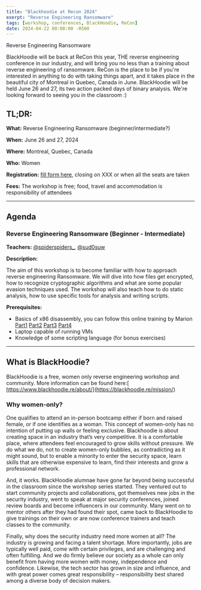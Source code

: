 ```yaml
---
title: "Blackhoodie at Recon 2024"
exerpt: "Reverse Engineering Ransomware"
tags: [workshop, conferences, BlackHoodie, ReCon]
date: 2024-04-22 00:00:00 -0500
---
```


Reverse Engineering Ransomware

BlackHoodie will be back at ReCon this year, THE reverse engineering conference in our industry, and will bring you no less than a training about reverse engineering of ransomware. ReCon is the place to be if you're interested in anything to do with taking things apart, and it takes place in the beautiful city of Montreal in Quebec, Canada in June. BlackHoodie will be held June 26 and 27, its two action packed days of binary analysis. We're looking forward to seeing you in the classroom :)


## **TL;DR:**

**What:** Reverse Engineering Ransomware (beginner/intermediate?)

**When:** June 26 and 27, 2024

**Where:** Montreal, Quebec, Canada

**Who:** Women

**Registration:** [fill form here](https://docs.google.com/forms/d/e/1FAIpQLScFo0HigKUbOa0xW6FFjm2kEbIBXlHq6huhZ7AkvF26HUtagA/viewform?usp=sf_link), closing on XXX or when all the seats are taken

**Fees:** The workshop is free; food, travel and accommodation is responsibility of attendees


---


## **Agenda**

### **Reverse Engineering Ransomware (Beginner - Intermediate)**

**Teachers:** [@spiderspiders_](https://twitter.com/spiderspiders_), [@sud0suw](https://twitter.com/sud0suw)

**Description:**  

The aim of this workshop is to become familiar with how to approach reverse engineering Ransomware. We will dive into how files get encrypted, how to recognize cryptographic algorithms and what are some popular evasion techniques used. The workshop will also teach how to do static analysis, how to use specific tools for analysis and writing scripts.

**Prerequisites:**

- Basics of x86 disassembly, you can follow this online training by Marion [Part1](https://www.youtube.com/watch?v=ce9C69o0voo) [Part2](https://www.youtube.com/watch?v=4YA3Bbj8hE0) [Part3](https://www.youtube.com/watch?v=zoJPRLRxM4U) [Part4](https://www.youtube.com/watch?v=DUCM88iS4qc)  
- Laptop capable of running VMs
- Knowledge of some scripting language (for bonus exercises)


---


## **What is BlackHoodie?**

BlackHoodie is a free, women only reverse engineering workshop and community. More information can be found here:[ https://www.blackhoodie.re/about/](https://blackhoodie.re/mission/)


### **Why women-only?**

One qualifies to attend an in-person bootcamp either if born and raised female, or if one identifies as a woman. This concept of women-only has no intention of putting up walls or feeling exclusive. Blackhoodie is about creating space in an industry that’s very competitive. It is a comfortable place, where attendees feel encouraged to grow skills without pressure. We do what we do, not to create women-only bubbles, as contradicting as it might sound, but to enable a minority to enter the security space, learn skills that are otherwise expensive to learn, find their interests and grow a professional network.

And, it works. BlackHoodie alumnae have gone far beyond being successful in the classroom since the workshop series started. They ventured out to start community projects and collaborations, got themselves new jobs in the security industry, went to speak at major security conferences, joined review boards and become influencers in our community. Many went on to mentor others after they had found their spot, came back to BlackHoodie to give trainings on their own or are now conference trainers and teach classes to the community.

Finally, why does the security industry need more women at all? The industry is growing and facing a talent shortage. More importantly, jobs are typically well paid, come with certain privileges, and are challenging and often fulfilling. And we do firmly believe our society as a whole can only benefit from having more women with money, independence and confidence. Likewise, the tech sector has grown in size and influence, and with great power comes great responsibility – responsibility best shared among a diverse body of decision makers.
